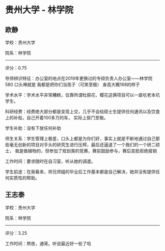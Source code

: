 # 贵州大学 - 林学院

## 欧静

学校：贵州大学

院系：林学院

* * *

评分：0.75

导师辨识特征：办公室的地点在2019年更换过的专硕负责人办公室——林学院580
口头禅就是 我都是把你们当孩子（可笑至极）
身高大概168的样子

学术水平：学术水平非常糟糕，仅靠所谓杜鹃花、樱花这俩项目可以一直吃老本坑学生。

科研经费：经费绝大部分都是变现上交，几乎不会给硕士生提供任何通讯以及饮食上的补贴，自己开着100多万的车， 实际上抠门至极。

学生补助：没有下放任何补助

师生关系：学生管理上极差，口头上都是为你们好，事实上就是不断地通过自己那些毫无创新的项目对手头的研究生进行压榨，最后还逼退了一个我们的一个研二硕士， 我是做植物的，但参加了规划类的竞赛，赛前鼓励参与，赛后变脸拒绝报销

工作时间：要求随时在自习室，听从她的调遣。

学生前途：在我看来，师兄师姐的毕业后工作基本都是自己解决，她并没有提供任何实质性的帮助。

## 王志泰

学校：贵州大学

院系：林学院

* * *

评分：3.25

工作时间：熬夜，通宵。听说最近好一些了哈